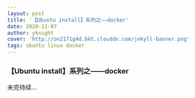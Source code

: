 ```yaml
---
layout: post
title: '【Ubuntu install】系列之——docker'
date: 2020-11-07
author: yknight
cover: 'http://on2171g4d.bkt.clouddn.com/jekyll-banner.png'
tags: ubuntu linux docker
---
```


### 【Ubuntu install】系列之——docker

未完待续...
